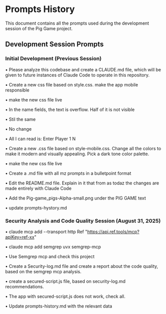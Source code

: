# Prompts History

This document contains all the prompts used during the development session of the Pig Game project.

## Development Session Prompts

### Initial Development (Previous Session)

• Please analyze this codebase and create a CLAUDE.md file, which will be given to future instances of Claude Code to operate in this repository.

• Create a new css file based on style.css. make the app mobile responsible

• make the new css file live

• In the name fields, the text is overflow. Half of it is not visible

• Stil the same

• No change

• All I can read is: Enter Player 1 N

• Create a new .css file based on style-mobile.css. Change all the colors to make it modern and visually appealing. Pick a dark tone color palette.

• make the new css file live

• Create a .md file with all mz prompts in a bulletpoint format

• Edit the README.md file. Explain in it that from as todaz the changes are made entirely with Claude Code

• Add the Pig-game_pigs-Alpha-small.png under the PIG GAME text

• update prompts-hystory.md

### Security Analysis and Code Quality Session (August 31, 2025)

• claude mcp add --transport http Ref "https://api.ref.tools/mcp?apiKey=ref-xx"

• claude mcp add semgrep uvx semgrep-mcp

• Use Semgrep mcp and check this project

• Create a Security-log.md file and create a report about the code quality, based on the semgrep mcp analysis.

• create a secured-script.js file, based on security-log.md recommendations.

• The app with secured-script.js does not work, check all.

• Update prompts-history.md with the relevant data
